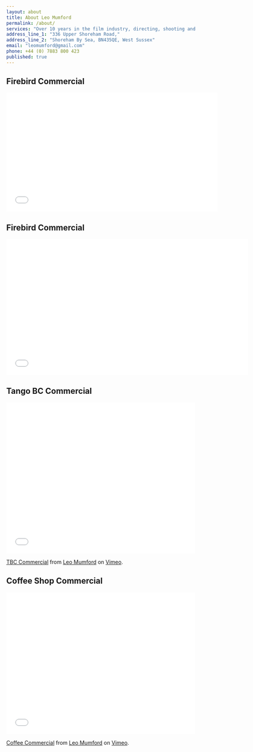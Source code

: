 ```yaml
---
layout: about
title: About Leo Mumford
permalink: /about/
services: "Over 10 years in the film industry, directing, shooting and producing commercials"
address_line_1: "336 Upper Shoreham Road,"
address_line_2: "Shoreham By Sea, BN435QE, West Sussex"
email: "leomumford@gmail.com"
phone: +44 (0) 7883 800 423
published: true
---
```


## Firebird Commercial

<iframe width="560" height="315" src="//www.youtube.com/embed/KI32xlLZAZw" frameborder="0" allowfullscreen></iframe>

<!-- Replace this line with a description of the video -->

## Firebird Commercial

<iframe width="640" height="360" src="//www.youtube.com/embed/urIVhdfz0TQ?rel=0" frameborder="0" allowfullscreen></iframe>

<!-- Replace this line with a description of the video -->

## Tango BC Commercial

<iframe src="//player.vimeo.com/video/11959566" width="500" height="400" frameborder="0" webkitallowfullscreen mozallowfullscreen allowfullscreen></iframe> <p><a href="http://vimeo.com/11959566">TBC Commercial</a> from <a href="http://vimeo.com/leomumford">Leo Mumford</a> on <a href="https://vimeo.com">Vimeo</a>.</p>

<!-- Replace this line with a description of the video -->

## Coffee Shop Commercial

<iframe src="//player.vimeo.com/video/11959968" width="500" height="375" frameborder="0" webkitallowfullscreen mozallowfullscreen allowfullscreen></iframe> <p><a href="http://vimeo.com/11959968">Coffee Commercial</a> from <a href="http://vimeo.com/leomumford">Leo Mumford</a> on <a href="https://vimeo.com">Vimeo</a>.</p>

<!-- Replace this line with a description of the video -->